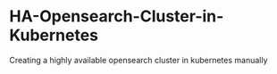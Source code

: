 # HA-Opensearch-Cluster-in-Kubernetes
Creating a highly available opensearch cluster in kubernetes manually
